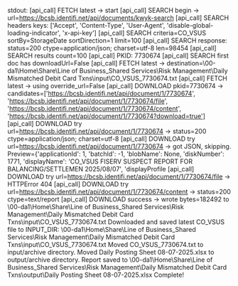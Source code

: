 stdout:
[api_call] FETCH latest -> start
[api_call] SEARCH begin -> url=https://bcsb.identifi.net/api/documents/kwyk-search
[api_call] SEARCH headers keys: ['Accept', 'Content-Type', 'User-Agent', 'disable-global-loading-indicator', 'x-api-key']
[api_call] SEARCH criteria=CO_VSUS sortBy=StorageDate sortDirection=1 limit=100
[api_call] SEARCH response: status=200 ctype=application/json; charset=utf-8 len=98454
[api_call] SEARCH results count=100
[api_call] PKID: 7730674
[api_call] SEARCH first doc has downloadUrl=False
[api_call] FETCH latest -> destination=\\00-da1\Home\Share\Line of Business_Shared Services\Risk Management\Daily Mismatched Debit Card Txns\input\CO_VSUS_7730674.txt
[api_call] FETCH latest -> using override_url=False
[api_call] DOWNLOAD pkid=7730674 -> candidates=['https://bcsb.identifi.net/api/document/1/7730674', 'https://bcsb.identifi.net/api/document/1/7730674/file', 'https://bcsb.identifi.net/api/document/1/7730674/content', 'https://bcsb.identifi.net/api/document/1/7730674?download=true']
[api_call] DOWNLOAD try url=https://bcsb.identifi.net/api/document/1/7730674 -> status=200 ctype=application/json; charset=utf-8
[api_call] DOWNLOAD try url=https://bcsb.identifi.net/api/document/1/7730674 -> got JSON, skipping. Preview={'applicationId': 1, 'batchId': -1, 'blobName': None, 'diskNumber': 1771, 'displayName': 'CO_VSUS FISERV SUSPECT REPORT FOR BALANCING/SETTLEMEN         2025/08/07', 'displayProfile
[api_call] DOWNLOAD try url=https://bcsb.identifi.net/api/document/1/7730674/file -> HTTPError 404 
[api_call] DOWNLOAD try url=https://bcsb.identifi.net/api/document/1/7730674/content -> status=200 ctype=text/report
[api_call] DOWNLOAD success -> wrote bytes=182492 to \\00-da1\Home\Share\Line of Business_Shared Services\Risk Management\Daily Mismatched 
Debit Card Txns\input\CO_VSUS_7730674.txt
Downloaded and saved latest CO_VSUS file to INPUT_DIR: \\00-da1\Home\Share\Line of Business_Shared Services\Risk Management\Daily Mismatched Debit Card Txns\input\CO_VSUS_7730674.txt
Moved CO_VSUS_7730674.txt to input/archive directory.
Moved Daily Posting Sheet 08-07-2025.xlsx to output/archive directory.
Report saved to \\00-da1\Home\Share\Line of Business_Shared Services\Risk Management\Daily Mismatched Debit Card Txns\output\Daily Posting 
Sheet 08-07-2025.xlsx
Complete!
